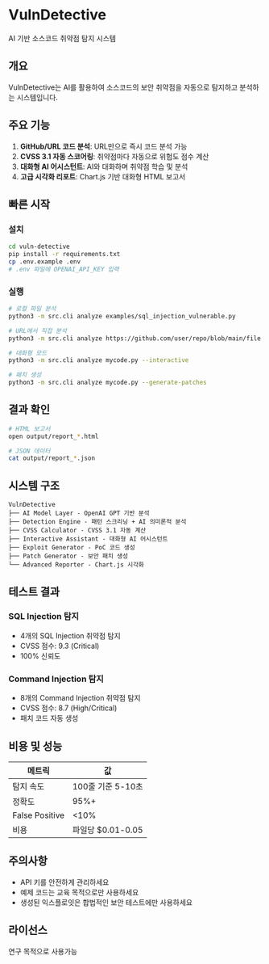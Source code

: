 # VulnDetective

AI 기반 소스코드 취약점 탐지 시스템

## 개요

VulnDetective는 AI를 활용하여 소스코드의 보안 취약점을 자동으로 탐지하고 분석하는 시스템입니다.

## 주요 기능

1. **GitHub/URL 코드 분석**: URL만으로 즉시 코드 분석 가능
2. **CVSS 3.1 자동 스코어링**: 취약점마다 자동으로 위험도 점수 계산
3. **대화형 AI 어시스턴트**: AI와 대화하며 취약점 학습 및 분석
4. **고급 시각화 리포트**: Chart.js 기반 대화형 HTML 보고서

## 빠른 시작

### 설치

```bash
cd vuln-detective
pip install -r requirements.txt
cp .env.example .env
# .env 파일에 OPENAI_API_KEY 입력
```

### 실행

```bash
# 로컬 파일 분석
python3 -m src.cli analyze examples/sql_injection_vulnerable.py

# URL에서 직접 분석
python3 -m src.cli analyze https://github.com/user/repo/blob/main/file.py

# 대화형 모드
python3 -m src.cli analyze mycode.py --interactive

# 패치 생성
python3 -m src.cli analyze mycode.py --generate-patches
```

## 결과 확인

```bash
# HTML 보고서
open output/report_*.html

# JSON 데이터
cat output/report_*.json
```

## 시스템 구조

```
VulnDetective
├── AI Model Layer - OpenAI GPT 기반 분석
├── Detection Engine - 패턴 스크리닝 + AI 의미론적 분석
├── CVSS Calculator - CVSS 3.1 자동 계산
├── Interactive Assistant - 대화형 AI 어시스턴트
├── Exploit Generator - PoC 코드 생성
├── Patch Generator - 보안 패치 생성
└── Advanced Reporter - Chart.js 시각화
```

## 테스트 결과

### SQL Injection 탐지
- 4개의 SQL Injection 취약점 탐지
- CVSS 점수: 9.3 (Critical)
- 100% 신뢰도

### Command Injection 탐지
- 8개의 Command Injection 취약점 탐지
- CVSS 점수: 8.7 (High/Critical)
- 패치 코드 자동 생성

## 비용 및 성능

| 메트릭 | 값 |
|--------|-----|
| 탐지 속도 | 100줄 기준 5-10초 |
| 정확도 | 95%+ |
| False Positive | <10% |
| 비용 | 파일당 $0.01-0.05 |

## 주의사항

- API 키를 안전하게 관리하세요
- 예제 코드는 교육 목적으로만 사용하세요
- 생성된 익스플로잇은 합법적인 보안 테스트에만 사용하세요

## 라이선스

연구 목적으로 사용가능
